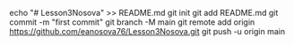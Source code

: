 echo "# Lesson3Nosova" >> README.md
git init
git add README.md
git commit -m "first commit"
git branch -M main
git remote add origin https://github.com/eanosova76/Lesson3Nosova.git
git push -u origin main